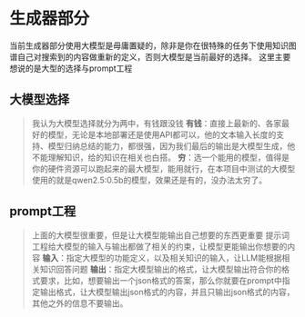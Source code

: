 # 生成器部分
当前生成器部分使用大模型是毋庸置疑的，除非是你在很特殊的任务下使用知识图谱自己对搜索到的内容做重新的定义，否则大模型是当前最好的选择。
这里主要想说的是大型的选择与prompt工程
## 大模型选择
>我认为大模型选择就分为两中，有钱跟没钱
>**有钱**：直接上最新的、各家最好的模型，无论是本地部署还是使用API都可以，他的文本输入长度的支持、模型归纳总结的能力，都很强，因为我们最后的输出是大模型生成，他不能理解知识，给的知识在相关也白搭。
>**穷**：选一个能用的模型，值得是你的硬件资源可以跑起来的最大模型，能用就行，在本项目中测试的大模型使用的就是qwen2.5:0.5b的模型，效果还是有的，没办法太穷了。

## prompt工程
>上面的大模型很重要，但是让大模型能输出自己想要的东西更重要
>提示词工程给大模型的输入与输出都做了相关的约束，让模型更能输出你想要的内容
>**输入**：指定大模型的功能定义，以及相关知识的输入，让LLM能根据相关知识回答问题
>**输出**：指定大模型输出的格式，让大模型输出符合你的格式要求，比如，想要输出一个json格式的答案，那么你就要在prompt中指定输出格式，让大模型输出json格式的内容，并且只输出json格式的内容，其他之外的信息不要输出。